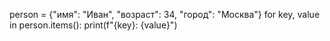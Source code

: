person = {"имя": "Иван", "возраст": 34, "город": "Москва"}
for key, value in person.items():
  print(f"{key}: {value}")
